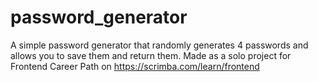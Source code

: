 # password_generator
 A simple password generator that randomly generates 4 passwords and allows you to save them and return them. Made as a solo project for Frontend Career Path on https://scrimba.com/learn/frontend
